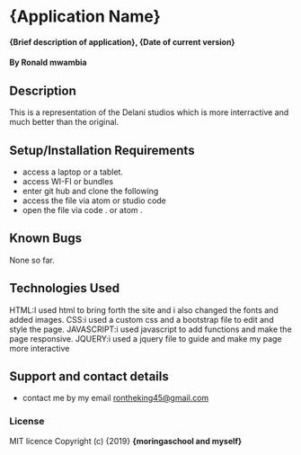# {Application Name}
#### {Brief description of application}, {Date of current version}
#### By **Ronald mwambia**
## Description
 This is a representation of the Delani studios which is more interractive and much better than the original. 
## Setup/Installation Requirements
* access a laptop or a tablet.
* access WI-FI or bundles 
* enter git hub and clone the following 
* access the file via atom or studio code
* open the file via code . or atom .
## Known Bugs
None so far.
## Technologies Used
HTML:I used html to bring forth the site and i also changed the fonts and added images.
CSS:i used a custom css and a bootstrap file to edit and style the page.
JAVASCRIPT:i used javascript to add functions and make the page responsive.
JQUERY:i used a jquery file to guide and make my page more interactive
## Support and contact details
* contact me by my email rontheking45@gmail.com
### License
MIT licence
Copyright (c) {2019} **{moringaschool and myself}**
  